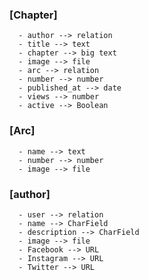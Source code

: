 ### [Chapter]
      - author --> relation
      - title --> text
      - chapter --> big text
      - image --> file
      - arc --> relation
      - number --> number
      - published_at --> date
      - views --> number
      - active --> Boolean


### [Arc]
      - name --> text
      - number --> number
      - image --> file


### [author]
      - user --> relation
      - name --> CharField
      - description --> CharField
      - image --> file
      - Facebook --> URL
      - Instagram --> URL
      - Twitter --> URL
